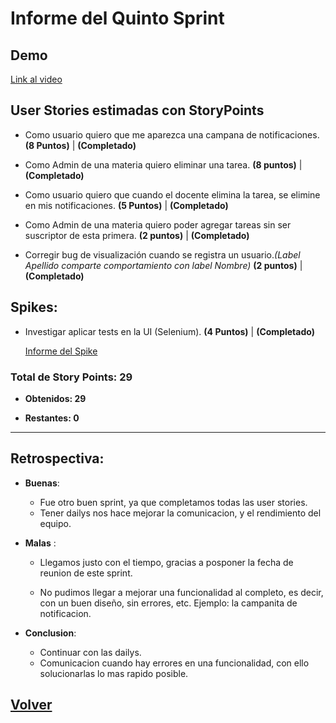 # Informe del Quinto Sprint

## Demo

[Link al video](https://www.youtube.com/watch?v=rrMvdRYtuXQ)

## User Stories estimadas con **StoryPoints**


- Como usuario quiero que me aparezca una campana de notificaciones. **(8 Puntos)** | **(Completado)**

- Como Admin de una materia quiero eliminar una tarea. **(8 puntos)** | **(Completado)**

- Como usuario quiero que cuando el docente elimina la tarea, se elimine en mis notificaciones. **(5 Puntos)** | **(Completado)**

- Como Admin de una materia quiero poder agregar tareas sin ser suscriptor de esta primera. **(2 puntos)** | **(Completado)**

- Corregir bug de visualización cuando se registra un usuario.*(Label Apellido comparte comportamiento con label Nombre)* **(2 puntos)** | **(Completado)**

## Spikes:

- Investigar aplicar tests en la UI (Selenium). **(4 Puntos)** | **(Completado)**
  
  [Informe del Spike](https://github.com/cassa10/UNQalendario/blob/master/Informes/Spikes/InformeSeleniumWebDriver.md)


### **Total de Story Points: 29**

  - **Obtenidos: 29**

  - **Restantes: 0**

---
## Retrospectiva:

  - **Buenas**:     
    - Fue otro buen sprint, ya que completamos todas las user stories. 
    - Tener dailys nos hace mejorar la comunicacion, y el rendimiento del equipo. 
  
  - **Malas** : 
    - Llegamos justo con el tiempo, gracias a posponer la fecha de reunion de este sprint.

    - No pudimos llegar a mejorar una funcionalidad al completo, es decir, con un buen diseño, sin errores, etc. Ejemplo: la campanita de notificacion.

  - **Conclusion**:
    - Continuar con las dailys.
    - Comunicacion cuando hay errores en una funcionalidad, con ello solucionarlas lo mas rapido posible. 

## [Volver](https://github.com/cassa10/UNQalendario)
